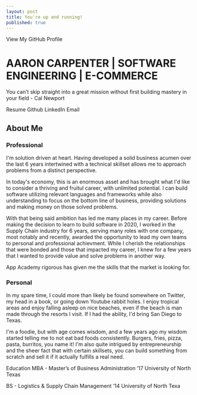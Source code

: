 ```yaml
---
layout: post
title: You're up and running!
published: true
---
```


View My GitHub Profile

# AARON CARPENTER | SOFTWARE ENGINEERING | E-COMMERCE
You can’t skip straight into a great mission without first building mastery in your field - Cal Newport

Resume
Github
LinkedIn
Email

## About Me

### Professional

I'm solution driven at heart. Having developed a solid business acumen over the last 6 years intertwined with a technical skillset allows me to approach problems from a distinct perspective.

In today's economy, this is an enormous asset and has brought what I'd like to consider a thriving and fruitul career, with unlimited potential. I can build software utilizing relevant languages and frameworks while also understanding to focus on the bottom line of business, providing solutions and making money on those solved problems.

With that being said ambition has led me many places in my career. Before making the decision to learn to build software in 2020, I worked in the Supply Chain industry for 6 years, serving many roles with one company, most notably and recently, awarded the opportunity to lead my own teams to personal and professional achievment. While I cherish the relationships that were bonded and those that impacted my career, I knew for a few years that I wanted to provide value and solve problems in another way.

App Academy rigorous has given me the skills that the market is looking for.

### Personal 
In my spare time, I could more than likely be found somewhere on Twitter, my head in a book, or going down Youtube rabbit holes. I enjoy tropical areas and enjoy falling asleep on nice beaches, even if the beach is man made through the resorts I visit. If I had the ability, I'd bring San Diego to Texas.

I'm a foodie, but with age comes wisdom, and a few years ago my wisdom started telling me to not eat bad foods consistently. Burgers, fries, pizza, pasta, burritos, you name it! I'm also quite intrigued by entrepreneurship and the sheer fact that with certain skillsets, you can build something from scratch and sell it if it actually fulfills a real need.

Education
MBA - Master’s of Business Administration ‘17 University of North Texas

BS - Logistics & Supply Chain Management ‘14 University of North Texa
